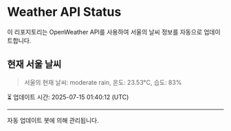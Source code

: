 
# Weather API Status

이 리포지토리는 OpenWeather API를 사용하여 서울의 날씨 정보를 자동으로 업데이트합니다.

## 현재 서울 날씨
> 서울의 현재 날씨: moderate rain, 온도: 23.53°C, 습도: 83%

⏳ 업데이트 시간: 2025-07-15 01:40:12 (UTC)

---
자동 업데이트 봇에 의해 관리됩니다.

